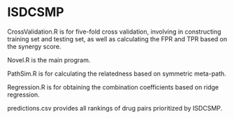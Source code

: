 # ISDCSMP

CrossValidation.R is for five-fold cross validation, involving in constructing training set and testing set, as well as calculating the FPR and TPR based on the synergy score.

Novel.R is the main program.

PathSim.R is for calculating the relatedness based on symmetric meta-path.

Regression.R is for obtaining the combination coefficients based on ridge regression.

predictions.csv provides all rankings of drug pairs prioritized by ISDCSMP.
